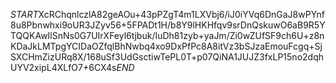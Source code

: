 $START$XcRChqnlczlA82geAOu+43pPZgT4m1LXVbj6/iJ0iYVq6DnGaJ8wPYnf8u8Pbnwhxi9oUR3JZyv56+5FPADt1H/b8Y9lHKHfqv9srDnQskuwO6aB9R5YTQQKAwIlSnNs0G7UIrXFeyl6tjbuk/IuDh81zyb+yaJm/Zi0wZUfSF9ch6U+z8nKDaJkLMTpgYCIDaOZfqlBhNwbq4xo9DxPfPc8A8itVz3bSJzaEmouFcgq+SjSXCHmZizURq8X/168uSf3UdGsctiwTePL0T+p07QiNA1JUJZ3fxLP15no2dqhUYV2xipL4XLfO7+6CX4s$END$